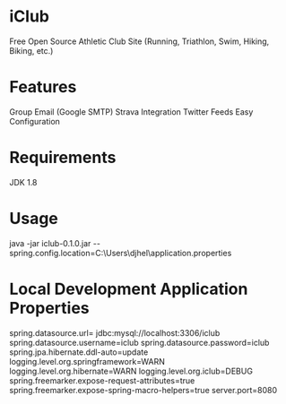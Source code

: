 # iClub
Free Open Source Athletic Club Site (Running, Triathlon, Swim, Hiking, Biking, etc.)

# Features
Group Email (Google SMTP)
Strava Integration
Twitter Feeds
Easy Configuration

# Requirements
JDK 1.8

# Usage
java -jar iclub-0.1.0.jar --spring.config.location=C:\Users\djhel\application.properties

# Local Development Application Properties
spring.datasource.url= jdbc:mysql://localhost:3306/iclub
spring.datasource.username=iclub
spring.datasource.password=iclub
spring.jpa.hibernate.ddl-auto=update
logging.level.org.springframework=WARN
logging.level.org.hibernate=WARN
logging.level.org.iclub=DEBUG
spring.freemarker.expose-request-attributes=true
spring.freemarker.expose-spring-macro-helpers=true
server.port=8080
